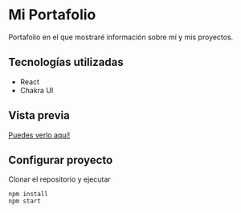 # Mi Portafolio
Portafolio en el que mostraré información sobre mí y mis proyectos.
## Tecnologías utilizadas
- React
- Chakra UI

## Vista previa
[Puedes verlo aquí!](https://pablovillarroel.xyz/)

## Configurar proyecto
Clonar el repositorio y ejecutar 
```console
npm install
npm start
```
